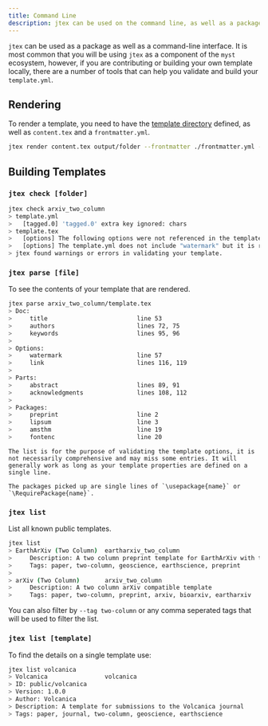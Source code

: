 ```yaml
---
title: Command Line
description: jtex can be used on the command line, as well as a package.
---
```


`jtex` can be used as a package as well as a command-line interface. It is most common that you will be using `jtex` as a component of the `myst` ecosystem, however, if you are contributing or building your own template locally, there are a number of tools that can help you validate and build your `template.yml`.

## Rendering

To render a template, you need to have the [template directory](./components.md) defined, as well as `content.tex` and a `frontmatter.yml`.

```bash
jtex render content.tex output/folder --frontmatter ./frontmatter.yml --template my/template/folder
```

## Building Templates

### `jtex check [folder]`

```bash
jtex check arxiv_two_column
> template.yml
>   [tagged.0] 'tagged.0' extra key ignored: chars
> template.tex
>   [options] The following options were not referenced in the template: "show_date"
>   [options] The template.yml does not include "watermark" but it is referenced in template.tex on line 57
> jtex found warnings or errors in validating your template.
```

### `jtex parse [file]`

To see the contents of your template that are rendered.

```bash
jtex parse arxiv_two_column/template.tex
> Doc:
>     title                         line 53
>     authors                       lines 72, 75
>     keywords                      lines 95, 96
>
> Options:
>     watermark                     line 57
>     link                          lines 116, 119
>
> Parts:
>     abstract                      lines 89, 91
>     acknowledgments               lines 108, 112
>
> Packages:
>     preprint                      line 2
>     lipsum                        line 3
>     amsthm                        line 19
>     fontenc                       line 20
```

```{warning}
The list is for the purpose of validating the template options, it is not necessarily comprehensive and may miss some entries. It will generally work as long as your template properties are defined on a single line.

The packages picked up are single lines of `\usepackage{name}` or `\RequirePackage{name}`.
```

### `jtex list`

List all known public templates.

```bash
jtex list
> EarthArXiv (Two Column)  eartharxiv_two_column
>     Description: A two column preprint template for EarthArXiv with the AGU bibstyle
>     Tags: paper, two-column, geoscience, earthscience, preprint
>
> arXiv (Two Column)       arxiv_two_column
>     Description: A two column arXiv compatible template
>     Tags: paper, two-column, preprint, arxiv, bioarxiv, eartharxiv
```

You can also filter by `--tag two-column` or any comma seperated tags that will be used to filter the list.

### `jtex list [template]`

To find the details on a single template use:

```bash
jtex list volcanica
> Volcanica                volcanica
> ID: public/volcanica
> Version: 1.0.0
> Author: Volcanica
> Description: A template for submissions to the Volcanica journal
> Tags: paper, journal, two-column, geoscience, earthscience
```
